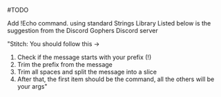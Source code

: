 #TODO


Add !Echo command. using standard Strings Library
 Listed below is the suggestion from the Discord Gophers Discord server

"Stitch: You should follow this ->

1. Check if the message starts with your prefix (!) 
2. Trim the prefix from the message 
3. Trim all spaces and split the message into a slice
4. After that, the first item should be the command, all the others will be your args"